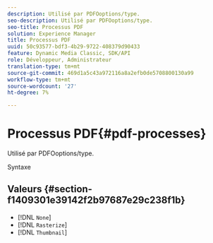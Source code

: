 ```yaml
---
description: Utilisé par PDFOoptions/type.
seo-description: Utilisé par PDFOoptions/type.
seo-title: Processus PDF
solution: Experience Manager
title: Processus PDF
uuid: 50c93577-bdf3-4b29-9722-408379d90433
feature: Dynamic Media Classic, SDK/API
role: Développeur, Administrateur
translation-type: tm+mt
source-git-commit: 469d1a5c43a972116a8a2efb0de5708800130a99
workflow-type: tm+mt
source-wordcount: '27'
ht-degree: 7%

---
```



# Processus PDF{#pdf-processes}

Utilisé par PDFOoptions/type.

Syntaxe

## Valeurs {#section-f1409301e39142f2b97687e29c238f1b}

* [!DNL `None`]
* [!DNL `Rasterize`]
* [!DNL `Thumbnail`]

